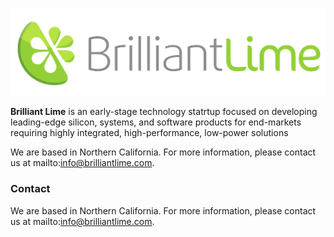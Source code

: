 ![Brilliant Lime](Logo_Horizontal_Transparent.png)

**Brilliant Lime** is an early-stage technology statrtup focused on developing leading-edge silicon, systems, and software products for end-markets requiring highly integrated, high-performance, low-power solutions

We are based in Northern California. For more information, please contact us at mailto:info@brilliantlime.com.

### Contact

We are based in Northern California. For more information, please contact us at mailto:info@brilliantlime.com.
